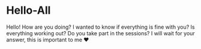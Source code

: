 # Hello-All
Hello! How are you doing? I wanted to know if everything is fine with you? Is everything working out? Do you take part in the sessions? I will wait for your answer, this is important to me ❤️
